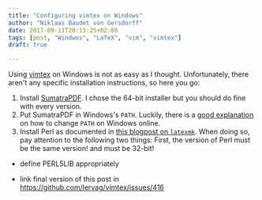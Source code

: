 ```yaml
---
title: "Configuring vimtex on Windows"
author: "Niklaas Baudet von Gersdorff"
date: 2017-09-11T20:13:25+02:00
tags: [post, "Windwos", "LaTeX", "vim", "vimtex"]
draft: true

---
```


Using [vimtex](https://github.com/lervag/vimtex) on Windows is not as easy as I
thought. Unfortunately, there aren't any specific installation instructions, so
here you go:

<!-- more -->

1. Install [SumatraPDF][SumatraPDF]. I chose the 64-bit installer but you should do fine with every version.
2. Put SumatraPDF in Windows's `PATH`. Luckily, there is a [good explanation][PATH] on how to change `PATH` on Windows online.
3. Install Perl as documented in [this blogpost on `latexmk`][installing-perl]. When doing so, pay attention to the following two things: First, the version of Perl must be the same version! and must be 32-bit!
* define PERL5LIB appropriately

* link final version of this post in https://github.com/lervag/vimtex/issues/416

[SumatraPDF]: https://www.sumatrapdfreader.org/download-free-pdf-viewer.html
[PATH]: https://superuser.com/a/949577/278092
[installing-perl]: http://bquistorff.blogspot.de/2015/01/getting-latexmk-working-within-lyx.html
